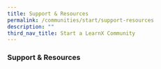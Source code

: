 ```yaml
---
title: Support & Resources
permalink: /communities/start/support-resources
description: ""
third_nav_title: Start a LearnX Community
---
```

### **Support & Resources**